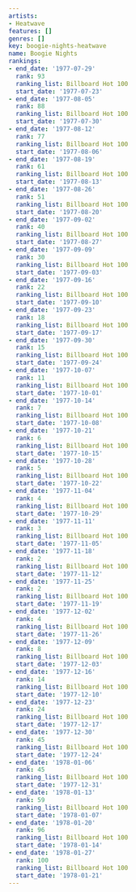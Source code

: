 ```yaml
---
artists:
- Heatwave
features: []
genres: []
key: boogie-nights-heatwave
name: Boogie Nights
rankings:
- end_date: '1977-07-29'
  rank: 93
  ranking_list: Billboard Hot 100
  start_date: '1977-07-23'
- end_date: '1977-08-05'
  rank: 88
  ranking_list: Billboard Hot 100
  start_date: '1977-07-30'
- end_date: '1977-08-12'
  rank: 77
  ranking_list: Billboard Hot 100
  start_date: '1977-08-06'
- end_date: '1977-08-19'
  rank: 61
  ranking_list: Billboard Hot 100
  start_date: '1977-08-13'
- end_date: '1977-08-26'
  rank: 51
  ranking_list: Billboard Hot 100
  start_date: '1977-08-20'
- end_date: '1977-09-02'
  rank: 40
  ranking_list: Billboard Hot 100
  start_date: '1977-08-27'
- end_date: '1977-09-09'
  rank: 30
  ranking_list: Billboard Hot 100
  start_date: '1977-09-03'
- end_date: '1977-09-16'
  rank: 22
  ranking_list: Billboard Hot 100
  start_date: '1977-09-10'
- end_date: '1977-09-23'
  rank: 18
  ranking_list: Billboard Hot 100
  start_date: '1977-09-17'
- end_date: '1977-09-30'
  rank: 15
  ranking_list: Billboard Hot 100
  start_date: '1977-09-24'
- end_date: '1977-10-07'
  rank: 11
  ranking_list: Billboard Hot 100
  start_date: '1977-10-01'
- end_date: '1977-10-14'
  rank: 7
  ranking_list: Billboard Hot 100
  start_date: '1977-10-08'
- end_date: '1977-10-21'
  rank: 6
  ranking_list: Billboard Hot 100
  start_date: '1977-10-15'
- end_date: '1977-10-28'
  rank: 5
  ranking_list: Billboard Hot 100
  start_date: '1977-10-22'
- end_date: '1977-11-04'
  rank: 4
  ranking_list: Billboard Hot 100
  start_date: '1977-10-29'
- end_date: '1977-11-11'
  rank: 3
  ranking_list: Billboard Hot 100
  start_date: '1977-11-05'
- end_date: '1977-11-18'
  rank: 2
  ranking_list: Billboard Hot 100
  start_date: '1977-11-12'
- end_date: '1977-11-25'
  rank: 2
  ranking_list: Billboard Hot 100
  start_date: '1977-11-19'
- end_date: '1977-12-02'
  rank: 4
  ranking_list: Billboard Hot 100
  start_date: '1977-11-26'
- end_date: '1977-12-09'
  rank: 8
  ranking_list: Billboard Hot 100
  start_date: '1977-12-03'
- end_date: '1977-12-16'
  rank: 14
  ranking_list: Billboard Hot 100
  start_date: '1977-12-10'
- end_date: '1977-12-23'
  rank: 24
  ranking_list: Billboard Hot 100
  start_date: '1977-12-17'
- end_date: '1977-12-30'
  rank: 45
  ranking_list: Billboard Hot 100
  start_date: '1977-12-24'
- end_date: '1978-01-06'
  rank: 45
  ranking_list: Billboard Hot 100
  start_date: '1977-12-31'
- end_date: '1978-01-13'
  rank: 59
  ranking_list: Billboard Hot 100
  start_date: '1978-01-07'
- end_date: '1978-01-20'
  rank: 96
  ranking_list: Billboard Hot 100
  start_date: '1978-01-14'
- end_date: '1978-01-27'
  rank: 100
  ranking_list: Billboard Hot 100
  start_date: '1978-01-21'
---
```


